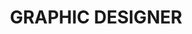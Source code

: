 ---
category: GRAPHIC DESIGNER
title: GRAPHIC DESIGNER
years: 2-4 Years Exp.
location: Bangalore
class: careerBg
Job Description: 
- Quick Learning & System Understanding Capability,Candidates should be excellent team players, yet capable of working independently 
- Able to manage multiple projects at once.
Responsibilities: 
- Provide delivery & application release management support to the product teams
- Should write scripts to build, manage & auto deploy code to test & production environments
- Be a champion of Code Quality
- Run logs to monitor & publish reports on Code Quality, Build cycles
- Profile the Devbox/Test environments by running logs to publish system usage/WLM
- Should be working closely with the test teams to run automated test scripts for performance & functional validations
- Good to have a Networking & Infrastructure mind-set
- Demonstrate technical leadership in troubleshooting & incident handling
Skills:
- Debugging and troubleshooting skills, with an enthusiastic attitude to support and resolve customer problems
- 2 to 4+ years of software development/technical support experience
- 2+ years of object-oriented development experience in C++ and/or Java
- 2+ years of experience in one of the scripting languages such as bash, Perl, or Python
- 2+ years of experience with UNIX/Linux operating system
- 2+ years of experience with SQL/PLSQL, relational data management
- Experience with multi-tier distributed systems involving load balancers, caching layers and real-time event processing
- Experience in building dashboards and aggregating metrics
- Exposure to large-scale systems and application architectures
- Possess a good knowledge of enterprise application architecture and technologies including web, web services, client-server and databases
---